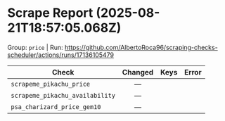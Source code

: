# Scrape Report (2025-08-21T18:57:05.068Z)

Group: `price`  |  Run: https://github.com/AlbertoRoca96/scraping-checks-scheduler/actions/runs/17136105479

| Check | Changed | Keys | Error |
|---|:---:|:--|:--|
| `scrapeme_pikachu_price` | — |  |  |
| `scrapeme_pikachu_availability` | — |  |  |
| `psa_charizard_price_gem10` | — |  |  |
